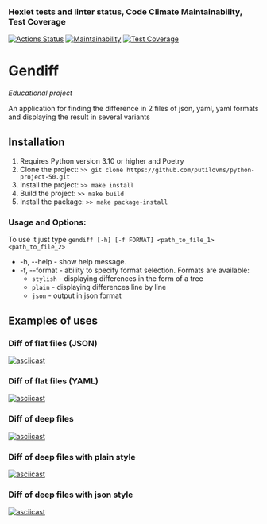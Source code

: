 ### Hexlet tests and linter status, Code Climate Maintainability, Test Coverage
[![Actions Status](https://github.com/putilovms/python-project-50/actions/workflows/hexlet-check.yml/badge.svg)](https://github.com/putilovms/python-project-50/actions)
[![Maintainability](https://api.codeclimate.com/v1/badges/5303df8bc4f4d733c7a6/maintainability)](https://codeclimate.com/github/putilovms/python-project-50/maintainability)
[![Test Coverage](https://api.codeclimate.com/v1/badges/5303df8bc4f4d733c7a6/test_coverage)](https://codeclimate.com/github/putilovms/python-project-50/test_coverage)
# Gendiff
*Educational project*

An application for finding the difference in 2 files of json, yaml, yaml formats and displaying the result in several variants

## Installation
1. Requires Python version 3.10 or higher and Poetry
2. Clone the project: `>> git clone https://github.com/putilovms/python-project-50.git`
3. Install the project: `>> make install`
4. Build the project: `>> make build`
5. Install the package: `>> make package-install`

### Usage and Options:
To use it just type `gendiff [-h] [-f FORMAT] <path_to_file_1> <path_to_file_2>`

* -h, --help - show help message.
* -f, --format - ability to specify format selection. Formats are available:
  * `stylish` - displaying differences in the form of a tree
  * `plain` - displaying differences line by line
  * `json` - output in json format

## Examples of uses
### Diff of flat files (JSON)
[![asciicast](https://asciinema.org/a/y883XzL7Hyb8cqRXrJXJ02CzI.svg)](https://asciinema.org/a/y883XzL7Hyb8cqRXrJXJ02CzI)
### Diff of flat files (YAML)
[![asciicast](https://asciinema.org/a/l7EZhGtKDNHAqiVdstUjr2J6e.svg)](https://asciinema.org/a/l7EZhGtKDNHAqiVdstUjr2J6e)
### Diff of deep files
[![asciicast](https://asciinema.org/a/rjQGoPbh9FlFMIS2p20Gjgqap.svg)](https://asciinema.org/a/rjQGoPbh9FlFMIS2p20Gjgqap)
### Diff of deep files with plain style
[![asciicast](https://asciinema.org/a/xHvBMNvqq0LXa5Lu1eIdzJiyw.svg)](https://asciinema.org/a/xHvBMNvqq0LXa5Lu1eIdzJiyw)
### Diff of deep files with json style
[![asciicast](https://asciinema.org/a/EgToweP5iXH1M11ZSdgqt5Riw.svg)](https://asciinema.org/a/EgToweP5iXH1M11ZSdgqt5Riw)
